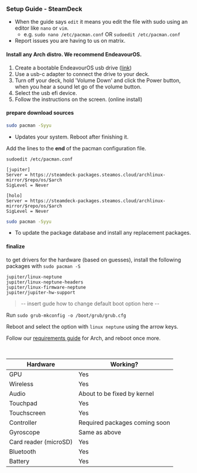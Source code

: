 <h3>Setup Guide - SteamDeck</h3>

- When the guide says `edit` it means you edit the file with sudo using an editor like `nano` or `vim`.
    - e.g. `sudo nano /etc/pacman.conf` OR `sudoedit /etc/pacman.conf`
- Report issues you are having to us on matrix.

#### Install any Arch distro. We recommend EndeavourOS.

1. Create a bootable EndeavourOS usb drive ([link](https://discovery.endeavouros.com/installation/create-install-media-usb-key/2021/03/))
2. Use a usb-c adapter to connect the drive to your deck.
3. Turn off your deck, hold 'Volume Down' and click the Power button, when you hear a sound let go of the volume button.
4. Select the usb efi device.
5. Follow the instructions on the screen. (online install)

#### prepare download sources

```sh
sudo pacman -Syyu
```
- Updates your system. Reboot after finishing it.

Add the lines to the __end__ of the pacman configuration file.

`sudoedit /etc/pacman.conf`

```
[jupiter]
Server = https://steamdeck-packages.steamos.cloud/archlinux-mirror/$repo/os/$arch
SigLevel = Never

[holo]
Server = https://steamdeck-packages.steamos.cloud/archlinux-mirror/$repo/os/$arch
SigLevel = Never
```

```sh
sudo pacman -Syyu
```
- To update the package database and install any replacement packages.

#### finalize

to get drivers for the hardware (based on guesses), install the following packages with `sudo pacman -S`

    jupiter/linux-neptune
    jupiter/linux-neptune-headers
    jupiter/linux-firmware-neptune
    jupiter/jupiter-hw-support

> -- insert gude how to change default boot option here --

Run `sudo grub-mkconfig -o /boot/grub/grub.cfg`

Reboot and select the option with `linux neptune` using the arrow keys.

Follow our [requirements guide](arch.md) for Arch, and reboot once more.

<br>

| Hardware | Working?
|---|---|
| GPU | Yes
| Wireless | Yes
| Audio | About to be fixed by kernel
| Touchpad | Yes
| Touchscreen | Yes
| Controller | Required packages coming soon
| Gyroscope | Same as above
| Card reader (microSD) | Yes
| Bluetooth | Yes
| Battery | Yes
